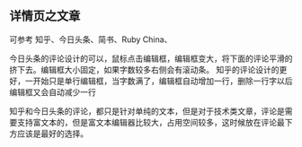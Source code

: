 ## 详情页之文章

可参考 知乎、今日头条、简书、Ruby China、

今日头条的评论设计的可以，鼠标点击编辑框，编辑框变大，将下面的评论平滑的挤下去。编辑框大小固定，如果字数较多右侧会有滚动条。
知乎的评论设计的更好，一开始只是单行编辑框，当字数满了，编辑框自动增加一行，删除一行字以后编辑框又会自动减少一行

知乎和今日头条的评论，都只是针对单纯的文本，但是对于技术类文章，评论是需要支持富文本的，但是富文本编辑器比较大，占用空间较多，这时候放在评论最下方应该是最好的选择。